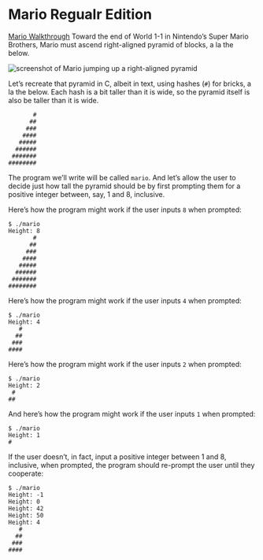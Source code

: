 
# Mario Regualr Edition
[Mario Walkthrough](https://cs50.harvard.edu/x/2021/psets/1/mario/less/#mario)
Toward the end of World 1-1 in Nintendo’s Super Mario Brothers, Mario must ascend right-aligned pyramid of blocks, a la the below.

![screenshot of Mario jumping up a right-aligned pyramid](https://cs50.harvard.edu/x/2021/psets/1/mario/less/pyramid.png)

Let’s recreate that pyramid in C, albeit in text, using hashes (`#`) for bricks, a la the below. Each hash is a bit taller than it is wide, so the pyramid itself is also be taller than it is wide.

```
       #
      ##
     ###
    ####
   #####
  ######
 #######
########

```

The program we’ll write will be called  `mario`. And let’s allow the user to decide just how tall the pyramid should be by first prompting them for a positive integer between, say, 1 and 8, inclusive.

Here’s how the program might work if the user inputs  `8`  when prompted:

```
$ ./mario
Height: 8
       #
      ##
     ###
    ####
   #####
  ######
 #######
########

```

Here’s how the program might work if the user inputs  `4`  when prompted:

```
$ ./mario
Height: 4
   #
  ##
 ###
####

```

Here’s how the program might work if the user inputs  `2`  when prompted:

```
$ ./mario
Height: 2
 #
##

```

And here’s how the program might work if the user inputs  `1`  when prompted:

```
$ ./mario
Height: 1
#

```

If the user doesn’t, in fact, input a positive integer between 1 and 8, inclusive, when prompted, the program should re-prompt the user until they cooperate:

```
$ ./mario
Height: -1
Height: 0
Height: 42
Height: 50
Height: 4
   #
  ##
 ###
####
```
